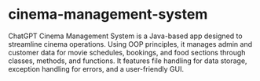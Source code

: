 # cinema-management-system
 ChatGPT Cinema Management System is a Java-based app designed to streamline cinema operations. Using OOP principles, it manages admin and customer data for movie schedules, bookings, and food sections through classes, methods, and functions. It features file handling for data storage, exception handling for errors, and a user-friendly GUI.
